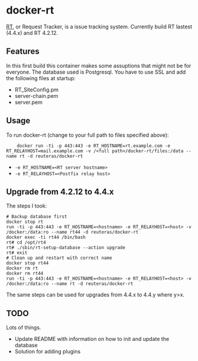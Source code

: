 # docker-rt

[RT](https://www.bestpractical.com/rt/), or Request Tracker, is a issue tracking system. Currently build RT lastest (4.4.x) and RT 4.2.12.

## Features

In this first build this container makes some assuptions that might not be for everyone. The database used is Postgresql. You have to use SSL and add the following files at startup:

* RT_SiteConfig.pm
* server-chain.pem
* server.pem

## Usage

To run docker-rt (change to your full path to files specified above):

        docker run -ti -p 443:443 -e RT_HOSTNAME=rt.example.com -e RT_RELAYHOST=mail.example.com -v /<full path>/docker-rt/files:/data --name rt -d reuteras/docker-rt

* `-e RT_HOSTNAME=<RT server hostname>`
* `-e RT_RELAYHOST=<Postfix relay host>`

## Upgrade from 4.2.12 to 4.4.x

The steps I took:

    # Backup database first
    docker stop rt
    run -ti -p 443:443 -e RT_HOSTNAME=<hostname> -e RT_RELAYHOST=<host> -v /docker:/data:ro --name rt44 -d reuteras/docker-rt
    docker exec -ti rt44 /bin/bash
    rt# cd /opt/rt4
    rt# ./sbin/rt-setup-database --action upgrade
    rt# exit
    # Clean up and restart with correct name
    docker stop rt44
    docker rm rt
    docker rm rt44
    run -ti -p 443:443 -e RT_HOSTNAME=<hostname> -e RT_RELAYHOST=<host> -v /docker:/data:ro --name rt -d reuteras/docker-rt

The same steps can be used for upgrades from 4.4.x to 4.4.y where y>x.

## TODO
Lots of things.

* Update README with information on how to init and update the database
* Solution for adding plugins
